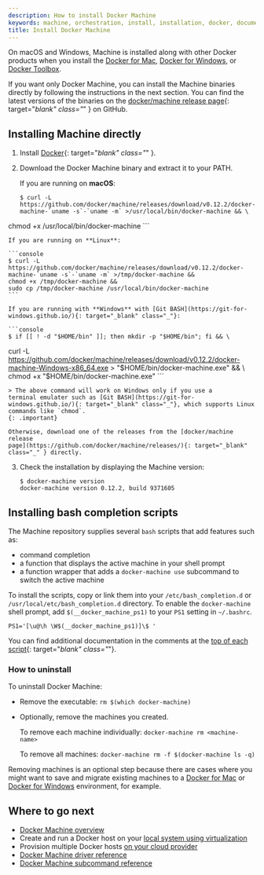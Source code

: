 ```yaml
---
description: How to install Docker Machine
keywords: machine, orchestration, install, installation, docker, documentation
title: Install Docker Machine
---
```


On macOS and Windows, Machine is installed along with other Docker products when
you install the [Docker for Mac](/docker-for-mac/index.md), [Docker for
Windows](/docker-for-windows/index.md), or [Docker
Toolbox](/toolbox/overview.md).

If you want only Docker Machine, you can install the Machine binaries directly
by following the instructions in the next section. You can find the latest
versions of the binaries on the [docker/machine release
page](https://github.com/docker/machine/releases/){: target="_blank" class="_" }
on GitHub.

## Installing Machine directly

1.  Install [Docker](/engine/installation/index.md){: target="_blank" class="_" }.

2.  Download the Docker Machine binary and extract it to your PATH.

    If you are running on **macOS**:

    ```console
    $ curl -L https://github.com/docker/machine/releases/download/v0.12.2/docker-machine-`uname -s`-`uname -m` >/usr/local/bin/docker-machine && \
  chmod +x /usr/local/bin/docker-machine
    ```

    If you are running on **Linux**:

    ```console
    $ curl -L https://github.com/docker/machine/releases/download/v0.12.2/docker-machine-`uname -s`-`uname -m` >/tmp/docker-machine &&
    chmod +x /tmp/docker-machine &&
    sudo cp /tmp/docker-machine /usr/local/bin/docker-machine
    ```

    If you are running with **Windows** with [Git BASH](https://git-for-windows.github.io/){: target="_blank" class="_"}:

    ```console
    $ if [[ ! -d "$HOME/bin" ]]; then mkdir -p "$HOME/bin"; fi && \
curl -L https://github.com/docker/machine/releases/download/v0.12.2/docker-machine-Windows-x86_64.exe > "$HOME/bin/docker-machine.exe" && \
chmod +x "$HOME/bin/docker-machine.exe"
    ```

    > The above command will work on Windows only if you use a
    terminal emulater such as [Git BASH](https://git-for-windows.github.io/){: target="_blank" class="_"}, which supports Linux commands like `chmod`.
    {: .important}

    Otherwise, download one of the releases from the [docker/machine release
    page](https://github.com/docker/machine/releases/){: target="_blank" class="_" } directly.

3.  Check the installation by displaying the Machine version:

        $ docker-machine version
        docker-machine version 0.12.2, build 9371605

## Installing bash completion scripts

The Machine repository supplies several `bash` scripts that add features such
as:

-   command completion
-   a function that displays the active machine in your shell prompt
-   a function wrapper that adds a `docker-machine use` subcommand to switch the
    active machine

To install the scripts, copy or link them into your `/etc/bash_completion.d` or
`/usr/local/etc/bash_completion.d` directory. To enable the `docker-machine` shell
prompt, add `$(__docker_machine_ps1)` to your `PS1` setting in `~/.bashrc`.

```
PS1='[\u@\h \W$(__docker_machine_ps1)]\$ '
```

You can find additional documentation in the comments at the [top of each script](https://github.com/docker/machine/tree/master/contrib/completion/bash){: target="_blank" class="_"}.

### How to uninstall

To uninstall Docker Machine:

*  Remove the executable: `rm $(which docker-machine)`

*  Optionally, remove the machines you created.

    To remove each machine individually: `docker-machine rm <machine-name>`

    To remove all machines: `docker-machine rm -f $(docker-machine ls -q)`

  Removing machines is an optional step because there are cases where you might
  want to save and migrate existing machines to a [Docker for
  Mac](/docker-for-mac/index.md) or [Docker for
  Windows](/docker-for-windows/index.md) environment, for example.

## Where to go next

-   [Docker Machine overview](overview.md)
-   Create and run a Docker host on your [local system using virtualization](get-started.md)
-   Provision multiple Docker hosts [on your cloud provider](get-started-cloud.md)
-  [Docker Machine driver reference](/machine/drivers/index.md)
-  [Docker Machine subcommand reference](/machine/reference/index.md)
